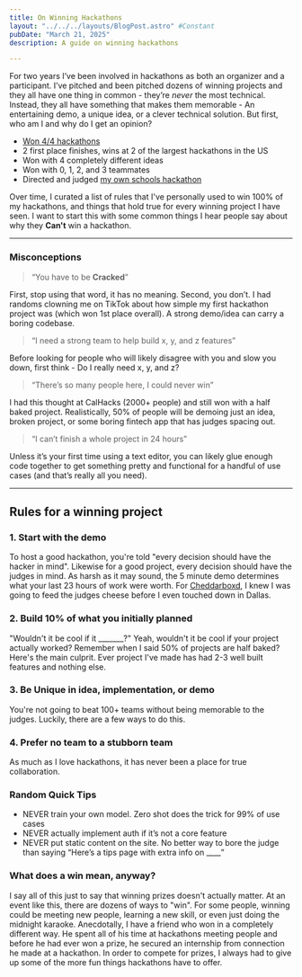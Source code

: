```yaml
---
title: On Winning Hackathons
layout: "../../../layouts/BlogPost.astro" #Constant
pubDate: "March 21, 2025"
description: A guide on winning hackathons

---
```

For two years I’ve been involved in hackathons as both an organizer and a participant. I’ve pitched and been pitched dozens of winning projects and they all have one thing in common - they’re *never* the most technical. Instead, they all have something that makes them memorable - An entertaining demo, a unique idea, or a clever technical solution. But first, who am I and why do I get an opinion?

- [Won 4/4 hackathons](https://devpost.com/joemmalatesta)
- 2 first place finishes, wins at 2 of the largest hackathons in the US
- Won with 4 completely different ideas
- Won with 0, 1, 2, and 3 teammates
- Directed and judged [my own schools hackathon](https://six.grizzhacks.org)

Over time, I curated a list of rules that I've personally used to win 100% of my hackathons, and things that hold true for every winning project I have seen. I want to start this with some common things I hear people say about why they **Can't** win a hackathon.

***

### Misconceptions
> “You have to be **Cracked**”

First, stop using that word, it has no meaning. Second, you don’t. I had randoms clowning me on TikTok about how simple my first hackathon project was (which won 1st place overall). A strong demo/idea can carry a boring codebase.

> “I need a strong team to help build x, y, and z features”

Before looking for people who will likely disagree with you and slow you down, first think - Do I really need x, y, and z?

> “There’s so many people here, I could never win”

I had this thought at CalHacks (2000+ people) and still won with a half baked project. Realistically, 50% of people will be demoing just an idea, broken project, or some boring fintech app that has judges spacing out.

> “I can’t finish a whole project in 24 hours”

Unless it’s your first time using a text editor, you can likely glue enough code together to get something pretty and functional for a handful of use cases (and that’s really all you need).

*** 

## Rules for a winning project
### 1. Start with the demo
To host a good hackathon, you're told "every decision should have the hacker in mind". Likewise for a good project, every decision should have the judges in mind. As harsh as it may sound, the 5 minute demo determines what your last 23 hours of work were worth. For [Cheddarboxd](https://devpost.com/software/cheddarboxd), I knew I was going to feed the judges cheese before I even touched down in Dallas.

### 2. Build 10% of what you initially planned
"Wouldn't it be cool if it _______?" Yeah, wouldn't it be cool if your project actually worked? Remember when I said 50% of projects are half baked? Here's the main culprit. Ever project I've made has had 2-3 well built features and nothing else. 

### 3. Be Unique in idea, implementation, or demo
You're not going to beat 100+ teams without being memorable to the judges. Luckily, there are a few ways to do this.

### 4. Prefer no team to a stubborn team
As much as I love hackathons, it has never been a place for true collaboration. 

### Random Quick Tips
- NEVER train your own model. Zero shot does the trick for 99% of use cases
- NEVER actually implement auth if it’s not a core feature
- NEVER put static content on the site. No better way to bore the judge than saying “Here’s a tips page with extra info on ____”


### What does a win mean, anyway?

I say all of this just to say that winning prizes doesn't actually matter. At an event like this, there are dozens of ways to "win". For some people, winning could be meeting new people, learning a new skill, or even just doing the midnight karaoke. Anecdotally, I have a friend who won in a completely different way. He spent all of his time at hackathons meeting people and before he had ever won a prize, he secured an internship from connection he made at a hackathon. In order to compete for prizes, I always had to give up some of the more fun things hackathons have to offer.

